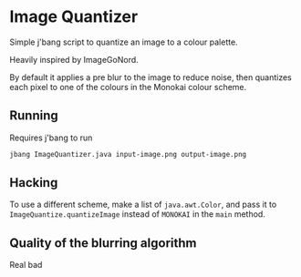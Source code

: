# Image Quantizer

Simple j'bang script to quantize an image to a colour palette.

Heavily inspired by ImageGoNord.

By default it applies a pre blur to the image to reduce noise,
then quantizes each pixel to one of the colours in the Monokai colour scheme.

## Running

Requires j'bang to run

```bash
jbang ImageQuantizer.java input-image.png output-image.png
```

## Hacking

To use a different scheme, make a list of `java.awt.Color`,
and pass it to `ImageQuantize.quantizeImage` instead of `MONOKAI` in the `main` method.

## Quality of the blurring algorithm

Real bad
